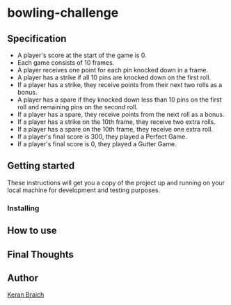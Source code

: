# bowling-challenge

## Specification

* A player's score at the start of the game is 0.
* Each game consists of 10 frames.
* A player receives one point for each pin knocked down in a frame.
* A player has a strike if all 10 pins are knocked down on the first roll.
* If a player has a strike, they receive points from their next two rolls as a bonus.
* A player has a spare if they knocked down less than 10 pins on the first roll and remaining pins on the second roll.
* If a player has a spare, they receive points from the next roll as a bonus.
* If a player has a strike on the 10th frame, they receive two extra rolls.
* If a player has a spare on the 10th frame, they receive one extra roll.
* If a player's final score is 300, they played a Perfect Game.
* If a player's final score is 0, they played a Gutter Game.

## Getting started

These instructions will get you a copy of the project up and running on your local machine for development and testing purposes.

### Installing

## How to use

## Final Thoughts

## Author

[Keran Braich](https://github.com/ker-an)
